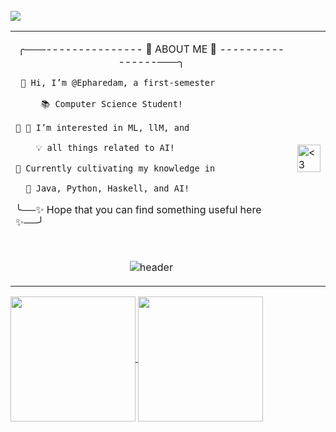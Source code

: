 
<table border="0">
 <tr>
    <td> 
 <p align="center">        
╭───--------------- 🌟 ABOUT ME 🌟 ----------------───╮

     👋 Hi, I’m @Epharedam, a first-semester  

         📚 Computer Science Student!        

    🌟 👀 I’m interested in ML, llM, and      

        💡 all things related to AI!          

    🌱 Currently cultivating my knowledge in  

      🌟 Java, Python, Haskell, and AI!       

╰──✨ Hope that you can find something useful here ✨──╯</p> <br />
<p align="center">
 <img src="https://64.media.tumblr.com/6ede3bc77b903b1ab5c32b3511b80675/4790829953b0cb05-a1/s400x600/c60ea3a18383a38ce846e919f744a47e904687ab.gifv" alt="header"><br />     
</td> 
<td><img src="https://64.media.tumblr.com/c691b0b552ca1f1184e29a961043a5b8/13dc282b0e3c383f-75/s400x600/cf1add40f8aa17dbac82088d21de2c8e5d23e2b0.gifv" alt="<3" width="100%"></td>
<br/>
<a href="https://visitcount.itsvg.in">
  <img src="https://visitcount.itsvg.in/api?id=Epharedam&label=Views&color=9&icon=2&pretty=true" />
</a>

 </tr>
</table>

<a href="https://github.com/Epharedam/github-readme-stats">
  <img height=200 align="center" src="https://github-readme-stats.vercel.app/api?username=Epharedam&show_icons=true&theme=nightowl&rank_icon=github" />
</a>
<a href="https://github.com/Epharedam/convoychat">
  <img height=200 align="center" src="https://github-readme-stats.vercel.app/api/top-langs?username=Epharedam&layout=compact&langs_count=8&card_width=300&theme=nightowl&hide_progress=true" />
</a>
